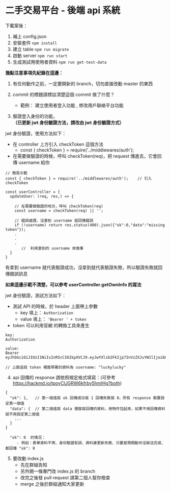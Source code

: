 # 二手交易平台 - 後端 api 系統

下載案後：
1. 補上 config.json
2. 安裝套件 `npm install`
3. 建立 table `npm run migrate`
4. 啟動 server `npm run start`
5. 生成測試用使用者資料 `npm run get-test-data`

**幾點注意事項先紀錄在這邊：**
1. 有任何動作之前，一定要開新的 branch，切勿直接改動 master 的東西

2. commit 的標題請標註清楚這個 commit 做了什麼？
    * 範例： 建立使用者登入功能 , 修改用戶聯絡平台功能

3. 驗證登入身份的功能，**（已更新 jwt 身份驗證方法，請改由 jwt 身份驗證方式）**

jwt 身份驗證，使用方法如下：
* 在 controller 上方引入 checkToken 這個方法
  * const { checkToken } = require('../middlewares/auth');
* 在需要做驗證的時候，呼叫 checkToken(req)，把 request 傳進去，它會回傳 username 給你

```
// 簡易示範
const { checkToken } = require('../middlewares/auth');    // 引入 checkToken

const userController = {
  updateUser: (req, res,) => {

    // 在需要做驗證的地方，呼叫 checkToken(req)
    const username = checkToken(req) || '';  

    // 錯誤處理，沒拿到 username 就回傳錯誤
    if (!username) return res.status(400).json({"ok":0,"data":"missing token"});
    .
    .
    .
       //  利用拿到的 username 來做事
  }
}
```
有拿到 username 就代表驗證成功，沒拿到就代表驗證失敗，所以驗證失敗就回傳錯誤訊息

**如果這邊示範不清楚，可以參考 userController.getOwnInfo 的寫法**


jwt 身份驗證，測試方法如下：
* 測試 API 的時候，於 header 上面帶上參數
  * key 填上： `Authorization`
  * value 填上： `'Bearer ' + token`
* token 可以利用官網 的轉換工具來產生

```
key:
Authorization

value:
Bearer eyJhbGciOiJIUzI1NiIsInR5cCI6IkpXVCJ9.eyJwYXlsb2FkIjp7InVzZXJuYW1lIjoibHVja3lsdWNreSJ9LCJleHAiOjE2MDkwNTAzMDAsImlhdCI6MTYwNTY2NjMwMH0.UZQbxATmdoh4KsazfH0IzepqOW86jCo77C24ShGWGlI

// 上面這段 token 裡面帶著的資料為 username: "luckylucky"
```

4. api 回傳的 response 請依照規定格式填寫：(可參考 https://hackmd.io/tpoyClJGRW6kfrby5hmIHg?both)

```
{
  "ok": 1,   // 第一個值寫 ok 回傳成功寫 1 回傳失敗寫 0，所有 response 都要設定第一個值
  "data": {  // 第二個值寫 data 裡面寫回傳的資料，用物件包起來，如果不用回傳資料就不用設定第二個值
    ...
  }
}

  "ok": 0  的情況：
     - 例如：表單資料不齊、身份驗證有誤、資料庫更新失敗、只要是預期動作沒辦法完成，都回傳 "ok": 0

```

5. 要改動 index.js
    * 先在群組告知
    * 另外開一條專門改 index.js 的 branch
    * 改完之後發 pull request 請第二個人幫你檢查
    * merge 之後於群組通知大家更新
    
    
